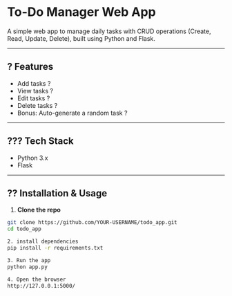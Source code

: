 # To-Do Manager Web App

A simple web app to manage daily tasks with CRUD operations (Create, Read, Update, Delete), built using Python and Flask.

---

## ? Features
- Add tasks ?
- View tasks ?
- Edit tasks ?
- Delete tasks ?
- Bonus: Auto-generate a random task ?

---

## ??? Tech Stack
- Python 3.x
- Flask

---

## ?? Installation & Usage

1. **Clone the repo**
```bash
git clone https://github.com/YOUR-USERNAME/todo_app.git
cd todo_app

2. install dependencies
pip install -r requirements.txt

3. Run the app
python app.py

4. Open the browser
http://127.0.0.1:5000/


